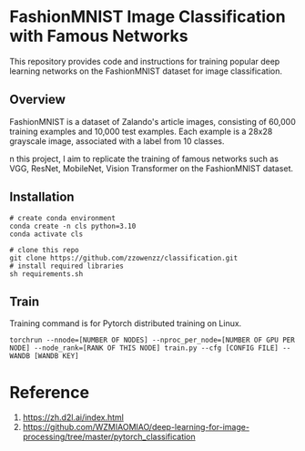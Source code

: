 # FashionMNIST Image Classification with Famous Networks
This repository provides code and instructions for training popular deep learning networks on the FashionMNIST dataset for image classification.

## Overview
FashionMNIST is a dataset of Zalando's article images, consisting of 60,000 training examples and 10,000 test examples. Each example is a 28x28 grayscale image, associated with a label from 10 classes.

n this project, I aim to replicate the training of famous networks such as VGG, ResNet, MobileNet, Vision Transformer on the FashionMNIST dataset.
## Installation
```
# create conda environment
conda create -n cls python=3.10
conda activate cls

# clone this repo
git clone https://github.com/zzowenzz/classification.git
# install required libraries
sh requirements.sh
```


## Train
Training command is for Pytorch distributed training on Linux.
```
torchrun --nnode=[NUMBER OF NODES] --nproc_per_node=[NUMBER OF GPU PER NODE] --node_rank=[RANK OF THIS NODE] train.py --cfg [CONFIG FILE] --WANDB [WANDB KEY]
```



# Reference
1. https://zh.d2l.ai/index.html
2. https://github.com/WZMIAOMIAO/deep-learning-for-image-processing/tree/master/pytorch_classification